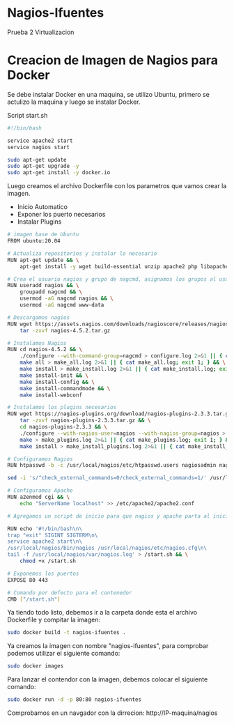 # Nagios-Ifuentes
Prueba 2 Virtualizacion

# Creacion de Imagen de Nagios para Docker

Se debe instalar Docker en una maquina, se utilizo Ubuntu, primero se actulizo la maquina y luego se instalar Docker.

Script start.sh

```bash
#!/bin/bash

service apache2 start
service nagios start
```


```bash
sudo apt-get update
sudo apt-get upgrade -y
sudo apt-get install -y docker.io
```

Luego creamos el archivo Dockerfile con los parametros que vamos crear la imagen.
- Inicio Automatico
- Exponer los puerto necesarios
- Instalar Plugins

```bash
# imagen base de Ubuntu
FROM ubuntu:20.04

# Actualiza repositorios y instalar lo necesario
RUN apt-get update && \
    apt-get install -y wget build-essential unzip apache2 php libapache2-mod-php libgd-dev libperl-dev libssl-dev daemon iputils-ping

# Crea el usuario nagios y grupo de nagcmd, asignamos los grupos al usuarios
RUN useradd nagios && \
    groupadd nagcmd && \
    usermod -aG nagcmd nagios && \
    usermod -aG nagcmd www-data

# Descargamos nagios
RUN wget https://assets.nagios.com/downloads/nagioscore/releases/nagios-4.5.2.tar.gz && \
    tar -zxvf nagios-4.5.2.tar.gz

# Instalamos Nagios 
RUN cd nagios-4.5.2 && \
    ./configure --with-command-group=nagcmd > configure.log 2>&1 || { cat configure.log; exit 1; } && \
    make all > make_all.log 2>&1 || { cat make_all.log; exit 1; } && \
    make install > make_install.log 2>&1 || { cat make_install.log; exit 1; } && \
    make install-init && \
    make install-config && \
    make install-commandmode && \
    make install-webconf

# Instalamos los plugins necesarios
RUN wget https://nagios-plugins.org/download/nagios-plugins-2.3.3.tar.gz && \
    tar -zxvf nagios-plugins-2.3.3.tar.gz && \
    cd nagios-plugins-2.3.3 && \
    ./configure --with-nagios-user=nagios --with-nagios-group=nagios > configure_plugins.log 2>&1 || { cat configure_plugins.log; exit 1; } && \
    make > make_plugins.log 2>&1 || { cat make_plugins.log; exit 1; } && \
    make install > make_install_plugins.log 2>&1 || { cat make_install_plugins.log; exit 1; }

# Configuramos Nagios
RUN htpasswd -b -c /usr/local/nagios/etc/htpasswd.users nagiosadmin nagios && \

sed -i 's/^check_external_commands=0/check_external_commands=1/' /usr/local/nagios/etc/nagios.cfg

# Configuramos Apache
RUN a2enmod cgi && \
    echo "ServerName localhost" >> /etc/apache2/apache2.conf

# Agregamos un script de inicio para que nagios y apache parta al iniciar la maquina

RUN echo '#!/bin/bash\n\
trap "exit" SIGINT SIGTERM\n\
service apache2 start\n\
/usr/local/nagios/bin/nagios /usr/local/nagios/etc/nagios.cfg\n\
tail -f /usr/local/nagios/var/nagios.log' > /start.sh && \
    chmod +x /start.sh

# Exponemos los puertos
EXPOSE 80 443

# Comando por defecto para el contenedor
CMD ["/start.sh"]
```

Ya tiendo todo listo, debemos ir a la carpeta donde esta el archivo Dockerfile y compitar la imagen:

```bash
sudo docker build -t nagios-ifuentes .
```
Ya creamos la imagen con nombre "nagios-ifuentes", para comprobar podemos utilizar el siguiente comando:

```bash
sudo docker images
```


Para lanzar el contendor con la imagen, debemos colocar el siguiente comando:

```bash
sudo docker run -d -p 80:80 nagios-ifuentes
```

Comprobamos en un navgador con la dirrecion:
http://IP-maquina/nagios


